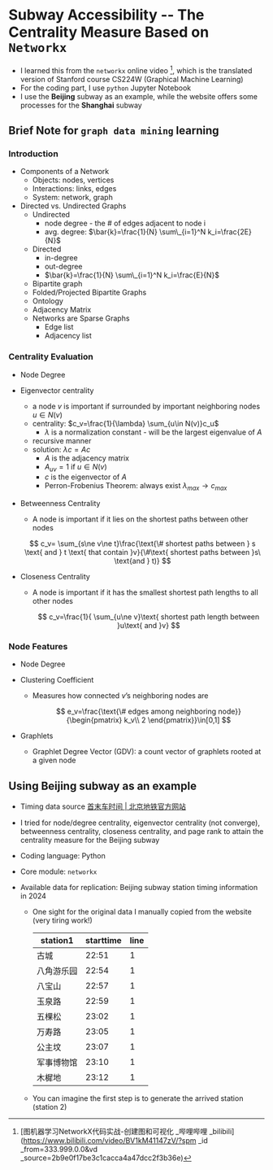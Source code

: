 # Subway Accessibility -- The Centrality Measure Based on `Networkx`

- I learned this from the `networkx` online video [^1], which is the translated version of Stanford course CS224W (Graphical Machine Learning)
- For the coding part, I use `python` Jupyter Notebook
- I use the **Beijing** subway as an example, while the website offers some processes for the **Shanghai** subway

## Brief Note for `graph data mining` learning

### Introduction

- Components of a Network
  - Objects: nodes, vertices
  - Interactions: links, edges
  - System: network, graph
- Directed vs. Undirected Graphs
  - Undirected
    - node degree - the # of edges adjacent to node i
    - avg. degree: $\bar{k}=\frac{1}{N} \sum\_{i=1}^N k_i=\frac{2E}{N}$
  - Directed
    - in-degree
    - out-degree
    - $\bar{k}=\frac{1}{N} \sum\_{i=1}^N k_i=\frac{E}{N}$
  - Bipartite graph
  - Folded/Projected Bipartite Graphs
  - Ontology
  - Adjacency Matrix
  - Networks are Sparse Graphs
    - Edge list
    - Adjacency list

### Centrality Evaluation

- Node Degree

- Eigenvector centrality

  - a node $v$ is important if surrounded by important neighboring nodes $u\in N(v)$
  - centrality: $c_v=\frac{1}{\lambda} \sum_{u\in N(v)}c_u$
    - $\lambda$ is a normalization constant - will be the largest eigenvalue of $A$
  - recursive manner
  - solution: $\lambda c=Ac$
    - $A$ is the adjacency matrix
    - $A_{uv} =1$  if $u\in N(v)$
    - $c$ is the eigenvector of $A$
    - Perron-Frobenius Theorem: always exist $\lambda_{max}\rightarrow c_{max}$

- Betweenness Centrality

  - A node is important if it lies on the shortest paths between other nodes

  $$
  c_v= \sum_{s\ne v\ne t}\frac{\text{\# shortest paths between } s \text{ and } t \text{ that contain }v}{\#\text{ shortest paths between }s\ \text{and } t)}
  $$

- Closeness Centrality

  - A node is important if it has the smallest shortest path lengths to all other nodes

    $$
    c_v=\frac{1}{ \sum_{u\ne v}\text{ shortest path length between }u\text{ and }v}
    $$

### Node Features

- Node Degree

- Clustering Coefficient

  - Measures how connected $v$’s neighboring nodes are
  
    $$
    e_v=\frac{\text{\# edges among neighboring node}}{\begin{pmatrix} k_v\\ 2 \end{pmatrix}}\in[0,1]
    $$


- Graphlets

  - Graphlet Degree Vector (GDV): a count vector of graphlets rooted at a given node

## Using Beijing subway as an example

- Timing data source [首末车时间 | 北京地铁官方网站](https://www.bjsubway.com/station/smcsj/)
- I tried for node/degree centrality, eigenvector centrality (not converge), betweenness centrality, closeness centrality, and page rank to attain the centrality measure for the Beijing subway

- Coding language: Python

- Core module: `networkx`

- Available data for replication: Beijing subway station timing information in 2024

  - One sight for the original data I manually copied from the website (very tiring work!)

    | station1   | starttime | line |
    | ---------- | --------- | ---- |
    | 古城       | 22:51     | 1    |
    | 八角游乐园 | 22:54     | 1    |
    | 八宝山     | 22:57     | 1    |
    | 玉泉路     | 22:59     | 1    |
    | 五棵松     | 23:02     | 1    |
    | 万寿路     | 23:05     | 1    |
    | 公主坟     | 23:07     | 1    |
    | 军事博物馆 | 23:10     | 1    |
    | 木樨地     | 23:12     | 1    |

  - You can imagine the first step is to generate the arrived station (station 2)

[^1]: [图机器学习NetworkX代码实战-创建图和可视化 _哔哩哔哩 _bilibili](https://www.bilibili.com/video/BV1kM41147zV/?spm _id _from=333.999.0.0&vd _source=2b9e0f17be3c1cacca4a47dcc2f3b36e)
